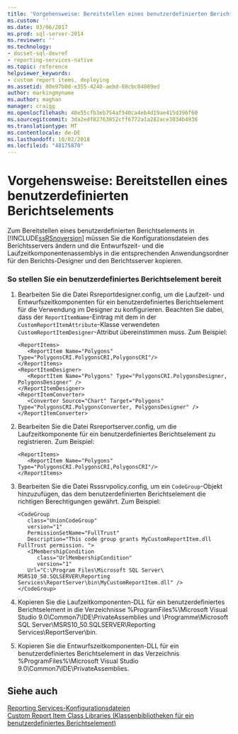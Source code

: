 ```yaml
---
title: 'Vorgehensweise: Bereitstellen eines benutzerdefinierten Berichtselements | Microsoft-Dokumentation'
ms.custom: ''
ms.date: 03/06/2017
ms.prod: sql-server-2014
ms.reviewer: ''
ms.technology:
- docset-sql-devref
- reporting-services-native
ms.topic: reference
helpviewer_keywords:
- custom report items, deploying
ms.assetid: 80e97b0d-e355-4240-aebd-08cbc84089ed
author: markingmyname
ms.author: maghan
manager: craigg
ms.openlocfilehash: 48e55cfb3eb754af540ca4eb4d19ae415d396f60
ms.sourcegitcommit: 3da2edf82763852cff6772a1a282ace3034b4936
ms.translationtype: MT
ms.contentlocale: de-DE
ms.lasthandoff: 10/02/2018
ms.locfileid: "48175870"
---
```

# <a name="how-to-deploy-a-custom-report-item"></a>Vorgehensweise: Bereitstellen eines benutzerdefinierten Berichtselements
  Zum Bereitstellen eines benutzerdefinierten Berichtselements in [!INCLUDE[ssRSnoversion](../../includes/ssrsnoversion-md.md)] müssen Sie die Konfigurationsdateien des Berichtsservers ändern und die Entwurfszeit- und die Laufzeitkomponentenassemblys in die entsprechenden Anwendungsordner für den Berichts-Designer und den Berichtsserver kopieren.  
  
### <a name="to-deploy-a-custom-report-item"></a>So stellen Sie ein benutzerdefiniertes Berichtselement bereit  
  
1.  Bearbeiten Sie die Datei Rsreportdesigner.config, um die Laufzeit- und Entwurfszeitkomponenten für ein benutzerdefiniertes Berichtselement für die Verwendung im Designer zu konfigurieren. Beachten Sie dabei, dass der `ReportItemName`-Eintrag mit dem in der `CustomReportItemAttribute`-Klasse verwendeten `CustomReportItemDesigner`-Attribut übereinstimmen muss. Zum Beispiel:  
  
    ```  
    <ReportItems>  
       <ReportItem Name="Polygons" Type="PolygonsCRI.PolygonsCRI,PolygonsCRI"/>  
    </ReportItems>  
    <ReportItemDesigner>  
       <ReportItem Name="Polygons" Type="PolygonsCRI.PolygonsDesigner, PolygonsDesigner" />  
    </ReportItemDesigner>  
    <ReportItemConverter>  
       <Converter Source="Chart" Target="Polygons" Type="PolygonsCRI.PolygonsConverter, PolygonsDesigner" />  
    </ReportItemConverter>  
    ```  
  
2.  Bearbeiten Sie die Datei Rsreportserver.config, um die Laufzeitkomponente für ein benutzerdefiniertes Berichtselement zu registrieren. Zum Beispiel:  
  
    ```  
    <ReportItems>  
       <ReportItem Name="Polygons" Type="PolygonsCRI.PolygonsCRI,PolygonsCRI"/>  
    </ReportItems>  
    ```  
  
3.  Bearbeiten Sie die Datei Rsssrvpolicy.config, um ein `CodeGroup`-Objekt hinzuzufügen, das dem benutzerdefinierten Berichtselement die richtigen Berechtigungen gewährt. Zum Beispiel:  
  
    ```  
    <CodeGroup   
       class="UnionCodeGroup"   
       version="1"   
       PermissionSetName="FullTrust"  
       Description="This code group grants MyCustomReportItem.dll FullTrust permission. ">  
       <IMembershipCondition   
          class="UrlMembershipCondition"  
          version="1"  
       Url="C:\Program Files\Microsoft SQL Server\ MSRS10_50.SQLSERVER\Reporting Services\ReportServer\bin\MyCustomReportItem.dll" />  
    </CodeGroup>  
    ```  
  
4.  Kopieren Sie die Laufzeitkomponenten-DLL für ein benutzerdefiniertes Berichtselement in die Verzeichnisse %ProgramFiles%\Microsoft Visual Studio 9.0\Common7\IDE\PrivateAssemblies und \Programme\Microsoft SQL Server\MSRS10_50.SQLSERVER\Reporting Services\ReportServer\bin.  
  
5.  Kopieren Sie die Entwurfszeitkomponenten-DLL für ein benutzerdefiniertes Berichtselement in das Verzeichnis %ProgramFiles%\Microsoft Visual Studio 9.0\Common7\IDE\PrivateAssemblies.  
  
## <a name="see-also"></a>Siehe auch  
 [Reporting Services-Konfigurationsdateien](../report-server/reporting-services-configuration-files.md)   
 [Custom Report Item Class Libraries (Klassenbibliotheken für ein benutzerdefiniertes Berichtselement)](custom-report-item-class-libraries.md)  
  
  

